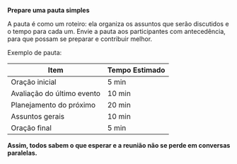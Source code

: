 **Prepare uma pauta simples**

A pauta é como um roteiro: ela organiza os assuntos que serão discutidos e o tempo para cada um.
 Envie a pauta aos participantes com antecedência, para que possam se preparar e contribuir melhor.

Exemplo de pauta:

| **Item**                   | **Tempo Estimado** |
| -------------------------- | ------------------ |
| Oração inicial             | 5 min              |
| Avaliação do último evento | 10 min             |
| Planejamento do próximo    | 20 min             |
| Assuntos gerais            | 10 min             |
| Oração final               | 5 min              |

 

**Assim, todos sabem o que esperar e a reunião não se perde em conversas paralelas.**
